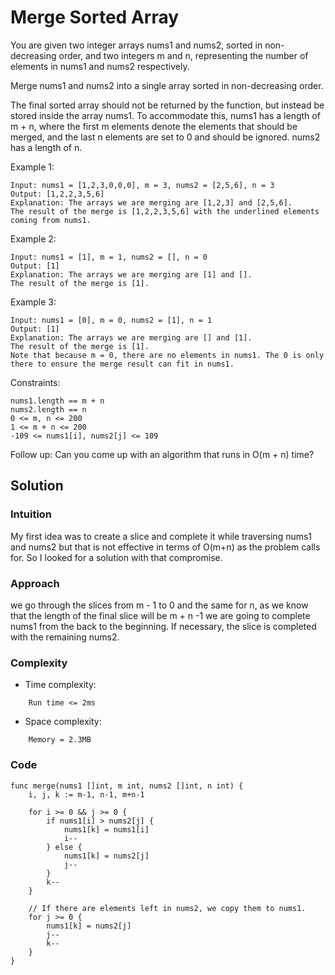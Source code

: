 # Merge Sorted Array

You are given two integer arrays nums1 and nums2, sorted in non-decreasing order, and two integers m and n, representing the number of elements in nums1 and nums2 respectively.

Merge nums1 and nums2 into a single array sorted in non-decreasing order.

The final sorted array should not be returned by the function, but instead be stored inside the array nums1. To accommodate this, nums1 has a length of m + n, where the first m elements denote the elements that should be merged, and the last n elements are set to 0 and should be ignored. nums2 has a length of n.

 

Example 1:
```
Input: nums1 = [1,2,3,0,0,0], m = 3, nums2 = [2,5,6], n = 3
Output: [1,2,2,3,5,6]
Explanation: The arrays we are merging are [1,2,3] and [2,5,6].
The result of the merge is [1,2,2,3,5,6] with the underlined elements coming from nums1.
```

Example 2:
```
Input: nums1 = [1], m = 1, nums2 = [], n = 0
Output: [1]
Explanation: The arrays we are merging are [1] and [].
The result of the merge is [1].
```

Example 3:
```
Input: nums1 = [0], m = 0, nums2 = [1], n = 1
Output: [1]
Explanation: The arrays we are merging are [] and [1].
The result of the merge is [1].
Note that because m = 0, there are no elements in nums1. The 0 is only there to ensure the merge result can fit in nums1.
```

Constraints:
```
nums1.length == m + n
nums2.length == n
0 <= m, n <= 200
1 <= m + n <= 200
-109 <= nums1[i], nums2[j] <= 109
``` 

Follow up: Can you come up with an algorithm that runs in O(m + n) time?

## Solution

### Intuition
<!-- Describe your first thoughts on how to solve this problem. -->
My first idea was to create a slice and complete it while traversing nums1 and nums2 but that is not effective in terms of O(m+n) as the problem calls for. So I looked for a solution with that compromise.

### Approach
<!-- Describe your approach to solving the problem. -->
we go through the slices from m - 1 to 0 and the same for n, as we know that the length of the final slice will be m + n -1 we are going to complete nums1 from the back to the beginning. If necessary, the slice is completed with the remaining nums2.

### Complexity
- Time complexity:
<!-- Add your time complexity here, e.g. $$O(n)$$ -->
        Run time <= 2ms
- Space complexity:
<!-- Add your space complexity here, e.g. $$O(n)$$ -->
        Memory = 2.3MB

### Code
```
func merge(nums1 []int, m int, nums2 []int, n int) {
	i, j, k := m-1, n-1, m+n-1

	for i >= 0 && j >= 0 {
		if nums1[i] > nums2[j] {
			nums1[k] = nums1[i]
			i--
		} else {
			nums1[k] = nums2[j]
			j--
		}
		k--
	}

    // If there are elements left in nums2, we copy them to nums1.
	for j >= 0 {
		nums1[k] = nums2[j]
		j--
		k--
	}
}
```